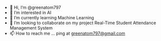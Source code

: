 - 👋 Hi, I’m @greenatom797
- 👀 I’m interested in AI
- 🌱 I’m currently learning Machine Learning
- 💞️ I’m looking to collaborate on my project Real-Time Student Attendance Management System
- 📫 How to reach me ...
  ping at greenatom797@gmail.com

<!---
greenatom797/greenatom797 is a ✨ special ✨ repository because its `README.md` (this file) appears on your GitHub profile.
You can click the Preview link to take a look at your changes.
--->
